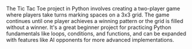 The Tic Tac Toe project in Python involves creating a two-player game where players take turns marking spaces on a 3x3 grid. The game continues until one player achieves a winning pattern or the grid is filled without a winner. It's a great beginner project for practicing Python fundamentals like loops, conditions, and functions, and can be expanded with features like AI opponents for more advanced implementations.

